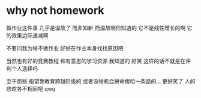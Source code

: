 # why not homework

做作业这件事
几乎是温故了
而非知新
而温故啊你知道的
它不是线性增长的啊
它的效果边际递减啊

不要问我为啥不做作业
好好在作业本身找找原因吧

当然也有好的竞赛教程
和有意思的学习资源
我知道的
好笑
这样的话不就是在评判个人选择吗

至于那些
指望靠教育跨越阶级的
或者没啥机会拼命梭哈一条路的...
更好笑了
人的悲欢各不相同吧
qwq

